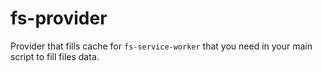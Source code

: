 # fs-provider

Provider that fills cache for `fs-service-worker` that you need in your main script to fill files data.
